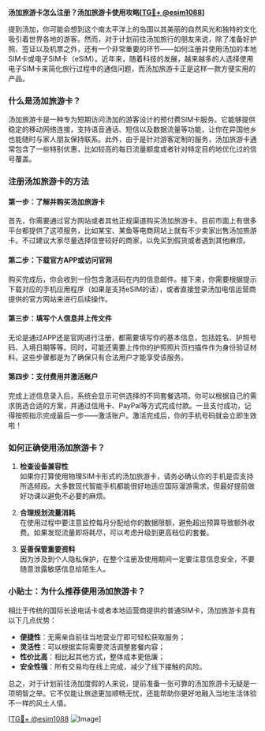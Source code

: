 **汤加旅游卡怎么注册？汤加旅游卡使用攻略[[TG💪+ @esim1088](https://t.me/s/esim1088)]**

提到汤加，你可能会想到这个南太平洋上的岛国以其美丽的自然风光和独特的文化吸引着世界各地的游客。然而，对于计划前往汤加旅行的朋友来说，除了准备好护照、签证以及机票之外，还有一个非常重要的环节——如何注册并使用汤加的本地SIM卡或电子SIM卡（eSIM）。近年来，随着科技的发展，越来越多的人选择使用电子SIM卡来简化旅行过程中的通信问题，而汤加旅游卡正是这样一款方便实用的产品。

### 什么是汤加旅游卡？

汤加旅游卡是一种专为短期访问汤加的游客设计的预付费SIM卡服务。它能够提供稳定的移动网络连接，支持语音通话、短信以及数据流量等功能，让你在异国他乡也能随时与家人朋友保持联系。此外，由于是针对游客定制的服务，汤加旅游卡通常包含了一些特别优惠，比如较高的每日流量额度或者针对特定目的地优化过的信号覆盖。

### 注册汤加旅游卡的方法

#### 第一步：了解并购买汤加旅游卡
首先，你需要通过官方网站或者其他正规渠道购买汤加旅游卡。目前市面上有很多平台都提供了这项服务，比如某宝、某鱼等电商网站上就有不少卖家出售汤加旅游卡。不过建议大家尽量选择信誉较好的商家，以免买到假货或者遇到其他麻烦。

#### 第二步：下载官方APP或访问官网
购买完成后，你会收到一份包含激活码在内的信息邮件。接下来，你需要根据提示下载对应的手机应用程序（如果是支持eSIM的话），或者直接登录汤加电信运营商提供的官方网站来进行后续操作。

#### 第三步：填写个人信息并上传文件
无论是通过APP还是官网进行注册，都需要填写你的基本信息，包括姓名、护照号码、入境日期等等。同时，可能还需要上传你的护照照片页扫描件作为身份验证材料。这些步骤都是为了确保只有合法用户才能享受该服务。

#### 第四步：支付费用并激活账户
完成上述信息录入后，系统会显示可供选择的不同套餐选项。你可以根据自己的需求挑选合适的方案，并通过信用卡、PayPal等方式完成付款。一旦支付成功，记得按照指示完成最后一步——激活账户。激活完成后，你的手机号码就会立即生效啦！

### 如何正确使用汤加旅游卡？

1. **检查设备兼容性**  
   如果你打算使用物理SIM卡形式的汤加旅游卡，请务必确认你的手机是否支持所选频段。大多数现代智能手机都能很好地适应国际漫游需求，但最好提前做好功课以避免不必要的麻烦。

2. **合理规划流量消耗**  
   在使用过程中要注意监控每月分配给你的数据限额，避免超出预算导致额外收费。如果发现流量即将耗尽，可以考虑升级到更高档位的套餐。

3. **妥善保管重要资料**  
   因为涉及到个人隐私保护，在整个注册及使用期间一定要注意信息安全，不要随意泄露敏感信息给陌生人。

### 小贴士：为什么推荐使用汤加旅游卡？

相比于传统的国际长途电话卡或者本地运营商提供的普通SIM卡，汤加旅游卡具有以下几点优势：

- **便捷性**：无需亲自前往当地营业厅即可轻松获取服务；
- **灵活性**：可以根据实际需要灵活调整套餐内容；
- **性价比高**：相比起其他方式，整体成本更低廉；
- **安全性强**：所有交易均在线上完成，减少了线下接触的风险。

总之，对于计划前往汤加度假的人来说，提前准备一张可靠的汤加旅游卡无疑是一项明智之举。它不仅能让旅途更加顺畅无忧，还能帮助你更好地融入当地生活体验不一样的风土人情。

[[TG💪+ @esim1088](https://t.me/s/esim1088) ![Image](https://i.postimg.cc/4NQfJmqS/Snipaste-2025-05-13-00-14-12.png)]